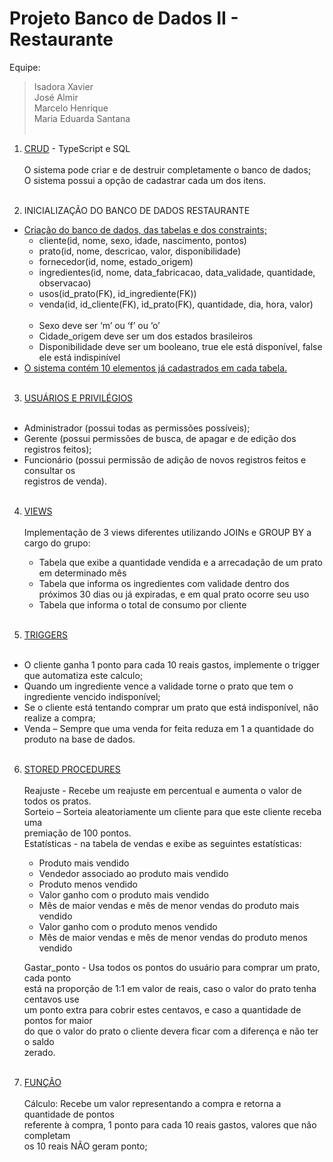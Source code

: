 # Projeto Banco de Dados II - Restaurante

Equipe:
> Isadora Xavier<br/>
> José Almir<br/>
> Marcelo Henrique<br/>
> Maria Eduarda Santana<br/><br/>

1. [CRUD](/CRUD) - TypeScript e SQL<br/><br/>
  O sistema pode criar e de destruir completamente o banco de dados;<br/>
  O sistema possui a opção de cadastrar cada um dos itens.<br/><br/>

2. INICIALIZAÇÃO DO BANCO DE DADOS RESTAURANTE<br/>
  - [Criação do banco de dados, das tabelas e dos constraints;](/Database/a-tables.sql)<br/>
    - cliente(id, nome, sexo, idade, nascimento, pontos) 
    - prato(id, nome, descricao, valor, disponibilidade) 
    - fornecedor(id, nome, estado_origem) 
    - ingredientes(id, nome, data_fabricacao, data_validade, quantidade, observacao) 
    - usos(id_prato(FK), id_ingrediente(FK)) 
    - venda(id, id_cliente(FK), id_prato(FK), quantidade, dia, hora, valor)<br/><br/>
    -  Sexo deve ser ‘m’ ou ‘f’ ou ‘o’ 
    -  Cidade_origem deve ser um dos estados brasileiros 
    -  Disponibilidade deve ser um booleano, true ele está disponível, false ele está indispinível<br/>
  - [O sistema contém 10 elementos já cadastrados em cada tabela.](/Database/b-inserts.sql)<br/><br/>

3. [USUÁRIOS E PRIVILÉGIOS](/Database/c-user_privileges.sql)<br/><br/>
  - Administrador (possui todas as permissões possíveis);<br/>
  - Gerente (possui permissões de busca, de apagar e de edição dos registros feitos);<br/>
  - Funcionário (possui permissão de adição de novos registros feitos e consultar os<br/>
registros de venda).<br/><br/>

4. [VIEWS](/Database/d-views.sql)<br/><br/>
  Implementação de 3 views diferentes utilizando JOINs e GROUP BY a cargo do grupo:<br/>
    - Tabela que exibe a quantidade vendida e a arrecadação de um prato em determinado mês<br/>
    - Tabela que informa os ingredientes com validade dentro dos próximos 30 dias ou já expiradas, e em qual prato ocorre seu uso<br/>
    - Tabela que informa o total de consumo por cliente<br/><br/>

5. [TRIGGERS](/Database/e-triggers.sql)<br/><br/>
  - O cliente ganha 1 ponto para cada 10 reais gastos, implemente o trigger que 
automatiza este calculo;<br/>
  - Quando um ingrediente vence a validade torne o prato que tem o ingrediente 
vencido indisponível;<br/>
  - Se o cliente está tentando comprar um prato que está indisponível, não realize a 
compra;<br/>
  - Venda – Sempre que uma venda for feita reduza em 1 a quantidade do produto na 
base de dados.<br/><br/>

6. [STORED PROCEDURES](Database/g-stored_procedures.sql)<br/><br/>
   Reajuste - Recebe um reajuste em percentual e aumenta o valor de todos os pratos.<br/>
   Sorteio – Sorteia aleatoriamente um cliente para que este cliente receba uma<br/>
premiação de 100 pontos.<br/> 
   Estatísticas - na tabela de vendas e exibe as seguintes estatísticas:<br/>
      - Produto mais vendido<br/> 
      - Vendedor associado ao produto mais vendido<br/> 
      - Produto menos vendido<br/> 
      - Valor ganho com o produto mais vendido<br/> 
      - Mês de maior vendas e mês de menor vendas do produto mais vendido<br/> 
      - Valor ganho com o produto menos vendido<br/> 
      - Mês de maior vendas e mês de menor vendas do produto menos vendido<br/> 

    Gastar_ponto - Usa todos os pontos do usuário para comprar um prato, cada ponto<br/> 
está na proporção de 1:1 em valor de reais, caso o valor do prato tenha centavos use<br/> 
um ponto extra para cobrir estes centavos, e caso a quantidade de pontos for maior<br/> 
do que o valor do prato o cliente devera ficar com a diferença e não ter o saldo<br/> 
zerado.<br/><br/>

7. [FUNÇÃO](Database/f-function.sql)<br/><br/> 
  Cálculo: Recebe um valor representando a compra e retorna a quantidade de pontos<br/> 
referente à compra, 1 ponto para cada 10 reais gastos, valores que não completam<br/> 
os 10 reais NÃO geram ponto; 
